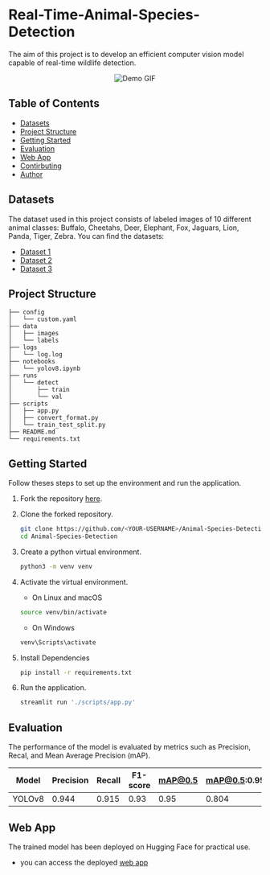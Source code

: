 # Real-Time-Animal-Species-Detection

The aim of this project is to develop an efficient computer vision model capable of real-time wildlife detection.

<p align="center">
  <img src="./demo/demo.gif" alt="Demo GIF">
</p>

## Table of Contents

- [Datasets](#datasets)
- [Project Structure](#project-structure)
- [Getting Started](#getting-started)
- [Evaluation](#evaluation)
- [Web App](#web-app)
- [Contirbuting](#contributing)
- [Author](#author)

## Datasets

The dataset used in this project consists of labeled images of 10 different animal classes: Buffalo, Cheetahs, Deer, Elephant, Fox, Jaguars, Lion, Panda, Tiger, Zebra. You can find the datasets:

- [Dataset 1](https://www.kaggle.com/datasets/biancaferreira/african-wildlife)
- [Dataset 2](https://www.kaggle.com/datasets/brsdincer/danger-of-extinction-animal-image-set)
- [Dataset 3](https://www.kaggle.com/datasets/antoreepjana/animals-detection-images-dataset)

## Project Structure

    ├── config
    │   └── custom.yaml
    ├── data
    │   ├── images
    │   └── labels
    ├── logs
    │   └── log.log
    ├── notebooks
    │   └── yolov8.ipynb
    ├── runs
    │   └── detect
    │       ├── train
    │       └── val
    ├── scripts
    │   ├── app.py
    │   ├── convert_format.py
    │   └── train_test_split.py
    ├── README.md
    └── requirements.txt

## Getting Started

Follow theses steps to set up the environment and run the application.

1. Fork the repository [here](https://github.com/ldebele/animal-Species-Detection).
2. Clone the forked repository.

   ```bash
   git clone https://github.com/<YOUR-USERNAME>/Animal-Species-Detection
   cd Animal-Species-Detection
   ```

3. Create a python virtual environment.

   ```bash
   python3 -m venv venv
   ```

4. Activate the virtual environment.

   - On Linux and macOS

   ```bash
   source venv/bin/activate
   ```

   - On Windows

   ```bash
   venv\Scripts\activate
   ```

5. Install Dependencies
   ```bash
   pip install -r requirements.txt
   ```
6. Run the application.
   ```python
   streamlit run './scripts/app.py'
   ```

## Evaluation

The performance of the model is evaluated by metrics such as Precision, Recal, and Mean Average Precision (mAP).

| Model  | Precision | Recall | F1-score | mAP@0.5 | mAP@0.5:0.95 |
| ------ | --------- | ------ | -------- | ------- | ------------ |
| YOLOv8 | 0.944     | 0.915  | 0.93     | 0.95    | 0.804        |

## Web App

The trained model has been deployed on Hugging Face for practical use.

- you can access the deployed [web app](https://huggingface.co/spaces/ldebele/animal_detection_app)
